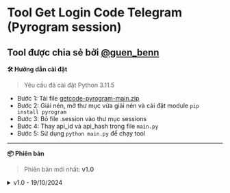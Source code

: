 # Tool Get Login Code Telegram (Pyrogram session)
**Tool được chia sẻ bởi [@guen_benn](https://t.me/guen_benn)**
---
**🛠️ Hướng dẫn cài đặt**
>Yêu cầu đã cài đặt Python 3.11.5
- Bước 1: Tải file [getcode-pyrogram-main.zip](https://github.com/guenbenn/getcode-pyrogram/archive/refs/heads/main.zip)
- Bước 2: Giải nén, mở thư mục vừa giải nén và cài đặt module `pip install pyrogram`
- Bước 3: Bỏ file .session vào thư mục sessions
- Bước 4: Thay api_id và api_hash trong file `main.py`
- Bước 5: Sử dụng `python main.py` để chạy tool
---
**📦 Phiên bản**
>Phiên bản mới nhất: **v1.0**
<details>
<summary>v1.0 - 19/10/2024</summary>
  - Chia sẻ tool
</details>
